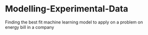 # Modelling-Experimental-Data
Finding the best fit machine learning model to apply on a problem on energy bill in a company
